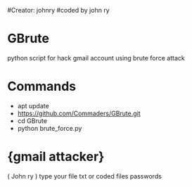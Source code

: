 #Creator: johnry
#coded by john ry

# GBrute
python script for hack gmail account 
using brute force attack

# Commands
- apt update 
- https://github.com/Commaders/GBrute.git 
- cd GBrute 
- python brute_force.py 


# {gmail attacker}
   (  John ry   )
   type your file txt
   or coded files passwords
